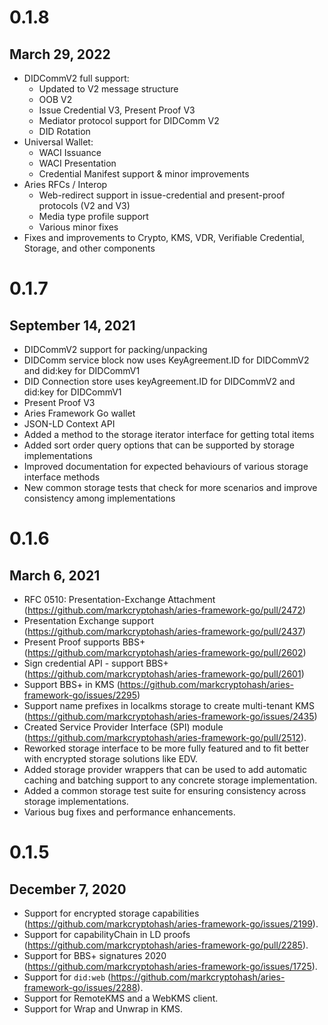 # 0.1.8

## March 29, 2022

- DIDCommV2 full support:
  - Updated to V2 message structure
  - OOB V2
  - Issue Credential V3, Present Proof V3
  - Mediator protocol support for DIDComm V2
  - DID Rotation
- Universal Wallet:
  - WACI Issuance
  - WACI Presentation
  - Credential Manifest support & minor improvements
- Aries RFCs / Interop
  - Web-redirect support in issue-credential and present-proof protocols (V2 and V3)
  - Media type profile support
  - Various minor fixes
- Fixes and improvements to Crypto, KMS, VDR, Verifiable Credential, Storage, and other components

# 0.1.7

## September 14, 2021

- DIDCommV2 support for packing/unpacking
- DIDComm service block now uses KeyAgreement.ID for DIDCommV2 and did:key for DIDCommV1
- DID Connection store uses keyAgreement.ID for DIDCommV2 and did:key for DIDCommV1
- Present Proof V3
- Aries Framework Go wallet
- JSON-LD Context API
- Added a method to the storage iterator interface for getting total items
- Added sort order query options that can be supported by storage implementations
- Improved documentation for expected behaviours of various storage interface methods
- New common storage tests that check for more scenarios and improve consistency among implementations

# 0.1.6

## March 6, 2021

- RFC 0510: Presentation-Exchange Attachment (https://github.com/markcryptohash/aries-framework-go/pull/2472)
- Presentation Exchange support (https://github.com/markcryptohash/aries-framework-go/pull/2437)
- Present Proof supports BBS+ (https://github.com/markcryptohash/aries-framework-go/pull/2602)
- Sign credential API - support BBS+ (https://github.com/markcryptohash/aries-framework-go/pull/2601)
- Support BBS+ in KMS (https://github.com/markcryptohash/aries-framework-go/issues/2295)
- Support name prefixes in localkms storage to create multi-tenant KMS (https://github.com/markcryptohash/aries-framework-go/issues/2435)
- Created Service Provider Interface (SPI) module (https://github.com/markcryptohash/aries-framework-go/pull/2512).
- Reworked storage interface to be more fully featured and to fit better with encrypted storage solutions like EDV.
- Added storage provider wrappers that can be used to add automatic caching and batching support to any concrete storage implementation.
- Added a common storage test suite for ensuring consistency across storage implementations.
- Various bug fixes and performance enhancements.

# 0.1.5

## December 7, 2020

- Support for encrypted storage capabilities (https://github.com/markcryptohash/aries-framework-go/issues/2199).
- Support for capabilityChain in LD proofs (https://github.com/markcryptohash/aries-framework-go/pull/2285).
- Support for BBS+ signatures 2020 (https://github.com/markcryptohash/aries-framework-go/issues/1725).
- Support for `did:web` (https://github.com/markcryptohash/aries-framework-go/issues/2288).
- Support for RemoteKMS and a WebKMS client.
- Support for Wrap and Unwrap in KMS.
